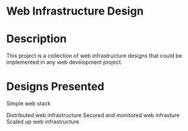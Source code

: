 # Web Infrastructure Design

# Description

This project is a collection of web infrastructure designs that could be implemented in any web development project.

# Designs Presented
Simple web stack 

Distributed web infrastructure
Secured and monitored web infrasture
Scaled up web infrastructure
